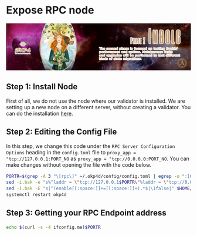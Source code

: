 # Expose RPC node
<img src="/images/OKP4-GitHub-Phase2.jpg" width="auto" height="auto">

## Step 1: Install Node
First of all, we do not use the node where our validator is installed. We are setting up a new node on a different server, without creating a validator. You can do the installation [here](https://github.com/AnatolianTeam/OKP4-Nemeton-Program/blob/main/OKP4%20Nemeton%20Node%20Setup%20Guide.md).

## Step 2: Editing the Config File
In this step, we change this code under the `RPC Server Configuration Options` heading in the `config.toml` file to `proxy_app = "tcp://127.0.0.1:PORT_NO`
as `proxy_app = "tcp://0.0.0.0:PORT_NO`. You can make changes without opening the file with the code below.
```bash
PORTR=$(grep -A 3 "\[rpc\]" ~/.okp4d/config/config.toml | egrep -o ":[0-9]+")
sed -i.bak -e "s%^laddr = \"tcp://127.0.0.1$PORTR\"%laddr = \"tcp://0.0.0.0$PORTR\"%" $HOME/.okp4d/config/config.toml
sed -i.bak -E "s|^(enable[[:space:]]+=[[:space:]]+).*$|\1false|" $HOME/.okp4d/config/config.toml
systemctl restart okp4d
```

## Step 3: Getting your RPC Endpoint address
```bash
echo $(curl -s -4 ifconfig.me)$PORTR
```
